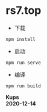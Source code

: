 # rs7.top

* 下载
```
npm install
```
* 启动
```
npm run serve
```
* 编译
```
npm run build
```


**Kups**  
**2020-12-14**
